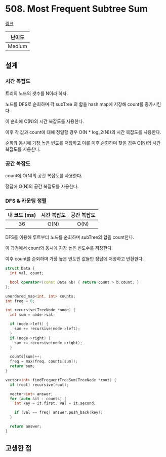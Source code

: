# 508. Most Frequent Subtree Sum

[링크](https://leetcode.com/problems/most-frequent-subtree-sum/)

| 난이도 |
| :----: |
| Medium |

## 설계

### 시간 복잡도

트리의 노드의 갯수를 N이라 하자.

노드를 DFS로 순회하며 각 subTree 의 합을 hash map에 저장해 count를 증가시킨다.

이 순회에 O(N)의 시간 복잡도를 사용한다.

이후 각 값과 count에 대해 정렬할 경우 O(N \* log_2(N))의 시간 복잡도를 사용한다.

순회와 동시에 가장 높은 빈도를 저장하고 이를 이후 순회하며 찾을 경우 O(N)의 시간 복잡도를 사용한다.

### 공간 복잡도

count에 O(N)의 공간 복잡도를 사용한다.

정답에 O(N)의 공간 복잡도를 사용한다.

### DFS & 카운팅 정렬

| 내 코드 (ms) | 시간 복잡도 | 공간 복잡도 |
| :----------: | :---------: | :---------: |
|      36      |    O(N)     |    O(N)     |

DFS를 이용해 루트부터 노드를 순회하며 subTree의 합을 count한다.

이 과정에서 count와 동시에 가장 높은 빈도수를 저장한다.

이후 count를 순회하며 가장 높은 빈도인 값들만 정답에 저장하고 반환한다.

```cpp
struct Data {
  int val, count;

  bool operator<(const Data &b) { return count > b.count; }
};

unordered_map<int, int> counts;
int freq = 0;

int recursive(TreeNode *node) {
  int sum = node->val;

  if (node->left) {
    sum += recursive(node->left);
  }
  if (node->right) {
    sum += recursive(node->right);
  }

  counts[sum]++;
  freq = max(freq, counts[sum]);
  return sum;
}

vector<int> findFrequentTreeSum(TreeNode *root) {
  if (root) recursive(root);

  vector<int> answer;
  for (auto &it : counts) {
    int key = it.first, val = it.second;

    if (val == freq) answer.push_back(key);
  }

  return answer;
}
```

## 고생한 점

